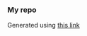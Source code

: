 ### My repo

Generated using [this link](https://whatsstoppingyou.dev/#map=1,3,2,2,2,3,3,3,2,0,0,3,3,2,2,2,0,2,2,3,2,3,1,2,3,1,3,3,0,3,3,2,1,1,3,2,0,3,3,2,0,0,0,2,3,0,1,1,0,0,3,3,2,3,0,2,3,2,3,0,3,2,3,2,3,3,2,3,2,1,1,1,1,2,2,3,0,0,3,2,3,0,1,2,1,1,3,1,3,3,2,2,3,0,3,2,1,2,0,0,2,0,0,3,0,2,3,0,1,3,0,1,1,1,3,1,0,0,1,0,0,3,2,3,1,1,3,3,3,1,2,3,3,3,1,2,2,2,1,1,2,2,1,1,2,2,3,0,0,0,2,0,2,3,2,0,0,1,0,0,3,3,3,3,0,1,3,1,3,1,1,2,1,1,0,0,3,3,3,0,1,1,3,3,3,2,3,1,3,2,0,1,0,3,1,3,1,0,2,1,3,1,0,3,1,0,1,1,1,0,2,1,1,1,3,3,3,1,3,2,2,1,2,2,2,0,1,1,1,1,2,2,1,2,3,3,0,0,0,0,2,1,3,2,2,1,0,1,3,3,3,2,2,1,2,2,0,2,1,2,1,2,2,1,1,2,2,3,2,1,0,1,3,2,3,1,0,1,3,3,1,1,2,3,2,0,0,1,0,3,2,3,2,0,0,0,1,0,3,3,0,1,0,1,0,1,0,1,0,1,2,2,1,2,3,0,0,3,3,0,2,2,2,0,0,2,3,1,1,1,2,0,1,1,1,0,3,1,3,0,0,0,3,3,0,)
